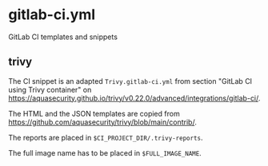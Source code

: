 # gitlab-ci.yml

GitLab CI templates and snippets

## trivy

The CI snippet is an adapted `Trivy.gitlab-ci.yml` from section "GitLab CI using Trivy container" on https://aquasecurity.github.io/trivy/v0.22.0/advanced/integrations/gitlab-ci/.

The HTML and the JSON templates are copied from https://github.com/aquasecurity/trivy/blob/main/contrib/.

The reports are placed in `$CI_PROJECT_DIR/.trivy-reports`.

The full image name has to be placed in `$FULL_IMAGE_NAME`.
